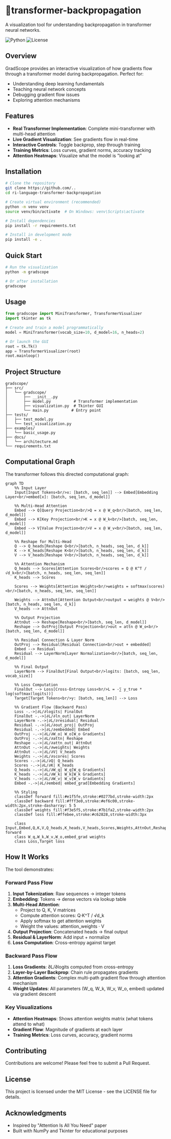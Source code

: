# 🔬transformer-backpropagation

A visualization tool for understanding backpropagation in transformer neural networks.

![Python](https://img.shields.io/badge/python-3.8+-blue.svg)
![License](https://img.shields.io/badge/license-MIT-green.svg)

## Overview

GradScope provides an interactive visualization of how gradients flow through a transformer model during backpropagation. Perfect for:
- Understanding deep learning fundamentals
- Teaching neural network concepts
- Debugging gradient flow issues
- Exploring attention mechanisms

## Features

- **Real Transformer Implementation**: Complete mini-transformer with multi-head attention
- **Live Gradient Visualization**: See gradients flow in real-time
- **Interactive Controls**: Toggle backprop, step through training
- **Training Metrics**: Loss curves, gradient norms, accuracy tracking
- **Attention Heatmaps**: Visualize what the model is "looking at"

## Installation

```bash
# Clone the repository
git clone https://github.com/..
cd ri-language-transformer-backpropagation

# Create virtual environment (recommended)
python -m venv venv
source venv/bin/activate  # On Windows: venv\Scripts\activate

# Install dependencies
pip install -r requirements.txt

# Install in development mode
pip install -e .
```

## Quick Start

```bash
# Run the visualization
python -m gradscope

# Or after installation
gradscope
```

## Usage

```python
from gradscope import MiniTransformer, TransformerVisualizer
import tkinter as tk

# Create and train a model programmatically
model = MiniTransformer(vocab_size=10, d_model=16, n_heads=2)

# Or launch the GUI
root = tk.Tk()
app = TransformerVisualizer(root)
root.mainloop()
```

## Project Structure

```
gradscope/
├── src/
│   └── gradscope/
│       ├── __init__.py
│       ├── model.py          # Transformer implementation
│       ├── visualization.py  # Tkinter GUI
│       └── main.py          # Entry point
├── tests/
│   ├── test_model.py
│   └── test_visualization.py
├── examples/
│   └── basic_usage.py
├── docs/
│   └── architecture.md
└── requirements.txt
```

## Computational Graph

The transformer follows this directed computational graph:

```mermaid
graph TD
    %% Input Layer
    Input[Input Tokens<br/>x: [batch, seq_len]] --> Embed[Embedding Layer<br/>embed[x]: [batch, seq_len, d_model]]
    
    %% Multi-Head Attention
    Embed --> Q[Query Projection<br/>Q = x @ W_q<br/>[batch, seq_len, d_model]]
    Embed --> K[Key Projection<br/>K = x @ W_k<br/>[batch, seq_len, d_model]]
    Embed --> V[Value Projection<br/>V = x @ W_v<br/>[batch, seq_len, d_model]]
    
    %% Reshape for Multi-Head
    Q --> Q_heads[Reshape Q<br/>[batch, n_heads, seq_len, d_k]]
    K --> K_heads[Reshape K<br/>[batch, n_heads, seq_len, d_k]]
    V --> V_heads[Reshape V<br/>[batch, n_heads, seq_len, d_k]]
    
    %% Attention Mechanism
    Q_heads --> Scores[Attention Scores<br/>scores = Q @ K^T / √d_k<br/>[batch, n_heads, seq_len, seq_len]]
    K_heads --> Scores
    
    Scores --> Weights[Attention Weights<br/>weights = softmax(scores)<br/>[batch, n_heads, seq_len, seq_len]]
    
    Weights --> AttnOut[Attention Output<br/>output = weights @ V<br/>[batch, n_heads, seq_len, d_k]]
    V_heads --> AttnOut
    
    %% Output Projection
    AttnOut --> Reshape[Reshape<br/>[batch, seq_len, d_model]]
    Reshape --> OutProj[Output Projection<br/>out = attn @ W_o<br/>[batch, seq_len, d_model]]
    
    %% Residual Connection & Layer Norm
    OutProj --> Residual[Residual Connection<br/>out + embedded]
    Embed --> Residual
    Residual --> LayerNorm[Layer Normalization<br/>[batch, seq_len, d_model]]
    
    %% Final Output
    LayerNorm --> FinalOut[Final Output<br/>logits: [batch, seq_len, vocab_size]]
    
    %% Loss Computation
    FinalOut --> Loss[Cross-Entropy Loss<br/>L = -∑ y_true * log(softmax(logits))]
    Target[Target Tokens<br/>y: [batch, seq_len]] --> Loss
    
    %% Gradient Flow (Backward Pass)
    Loss -.->|∂L/∂logits| FinalOut
    FinalOut -.->|∂L/∂ln_out| LayerNorm
    LayerNorm -.->|∂L/∂residual| Residual
    Residual -.->|∂L/∂out_proj| OutProj
    Residual -.->|∂L/∂embedded| Embed
    OutProj -.->|∂L/∂W_o| W_o[W_o Gradients]
    OutProj -.->|∂L/∂attn| Reshape
    Reshape -.->|∂L/∂attn_out| AttnOut
    AttnOut -.->|∂L/∂weights| Weights
    AttnOut -.->|∂L/∂V| V_heads
    Weights -.->|∂L/∂scores| Scores
    Scores -.->|∂L/∂Q| Q_heads
    Scores -.->|∂L/∂K| K_heads
    Q_heads -.->|∂L/∂W_q| W_q[W_q Gradients]
    K_heads -.->|∂L/∂W_k| W_k[W_k Gradients]
    V_heads -.->|∂L/∂W_v| W_v[W_v Gradients]
    Embed -.->|∂L/∂embed| embed_grad[Embedding Gradients]

    %% Styling
    classDef forward fill:#e1f5fe,stroke:#0277bd,stroke-width:2px
    classDef backward fill:#fff3e0,stroke:#ef6c00,stroke-width:2px,stroke-dasharray: 5 5
    classDef weights fill:#f3e5f5,stroke:#7b1fa2,stroke-width:2px
    classDef loss fill:#ffebee,stroke:#c62828,stroke-width:3px
    
    class Input,Embed,Q,K,V,Q_heads,K_heads,V_heads,Scores,Weights,AttnOut,Reshape,OutProj,Residual,LayerNorm,FinalOut forward
    class W_q,W_k,W_v,W_o,embed_grad weights
    class Loss,Target loss
```

## How It Works

The tool demonstrates:

### Forward Pass Flow
1. **Input Tokenization**: Raw sequences → integer tokens
2. **Embedding**: Tokens → dense vectors via lookup table
3. **Multi-Head Attention**: 
   - Project to Q, K, V matrices
   - Compute attention scores: Q·K^T / √d_k
   - Apply softmax to get attention weights
   - Weight the values: attention_weights · V
4. **Output Projection**: Concatenated heads → final output
5. **Residual & LayerNorm**: Add input + normalize
6. **Loss Computation**: Cross-entropy against target

### Backward Pass Flow
1. **Loss Gradients**: ∂L/∂logits computed from cross-entropy
2. **Layer-by-Layer Backprop**: Chain rule propagates gradients
3. **Attention Gradients**: Complex multi-path gradient flow through attention mechanism
4. **Weight Updates**: All parameters (W_q, W_k, W_v, W_o, embed) updated via gradient descent

### Key Visualizations
- **Attention Heatmaps**: Shows attention weights matrix (what tokens attend to what)
- **Gradient Flow**: Magnitude of gradients at each layer
- **Training Metrics**: Loss curves, accuracy, gradient norms

## Contributing

Contributions are welcome! Please feel free to submit a Pull Request.

## License

This project is licensed under the MIT License - see the LICENSE file for details.

## Acknowledgments

- Inspired by "Attention Is All You Need" paper
- Built with NumPy and Tkinter for educational purposes
